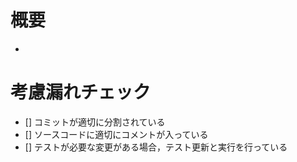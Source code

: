 # 概要
-

# 考慮漏れチェック
- [] コミットが適切に分割されている
- [] ソースコードに適切にコメントが入っている
- [] テストが必要な変更がある場合，テスト更新と実行を行っている